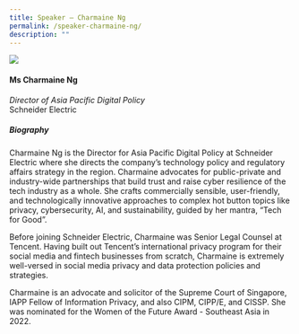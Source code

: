```yaml
---
title: Speaker – Charmaine Ng
permalink: /speaker-charmaine-ng/
description: ""
---
```

![](/images/Speakers/Charmaine%20Ng.jpg)

#### **Ms Charmaine Ng**

*Director of Asia Pacific Digital Policy*  
Schneider Electric

##### **Biography**
Charmaine Ng is the Director for Asia Pacific Digital Policy at Schneider Electric where she directs the company’s technology policy and regulatory affairs strategy in the region. Charmaine advocates for public-private and industry-wide partnerships that build trust and raise cyber resilience of the tech industry as a whole. She crafts commercially sensible, user-friendly, and technologically innovative approaches to complex hot button topics like privacy, cybersecurity, AI, and sustainability, guided by her mantra, “Tech for Good”.

Before joining Schneider Electric, Charmaine was Senior Legal Counsel at Tencent. Having built out Tencent’s international privacy program for their social media and fintech businesses from scratch, Charmaine is extremely well-versed in social media privacy and data protection policies and strategies.
 
Charmaine is an advocate and solicitor of the Supreme Court of Singapore, IAPP Fellow of Information Privacy, and also CIPM, CIPP/E, and CISSP. She was nominated for the Women of the Future Award - Southeast Asia in 2022.
